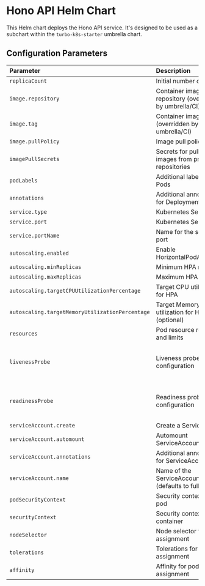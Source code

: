 # Hono API Helm Chart

This Helm chart deploys the Hono API service. It's designed to be used as a subchart within the `turbo-k8s-starter` umbrella chart.

## Configuration Parameters

| Parameter                                     | Description                                                                 | Default                   |
| :-------------------------------------------- | :-------------------------------------------------------------------------- | :------------------------ |
| `replicaCount`                                | Initial number of replicas                                                  | `1`                       |
| `image.repository`                            | Container image repository (overridden by umbrella/CI)                      | `hono-api`                |
| `image.tag`                                   | Container image tag (overridden by umbrella/CI)                             | `Chart.AppVersion`        |
| `image.pullPolicy`                            | Image pull policy                                                           | `IfNotPresent`            |
| `imagePullSecrets`                            | Secrets for pulling images from private repositories                        | `[]`                      |
| `podLabels`                                   | Additional labels for Pods                                                  | `{}`                      |
| `annotations`                                 | Additional annotations for Deployment                                       | `{}`                      |
| `service.type`                                | Kubernetes Service type                                                     | `ClusterIP`               |
| `service.port`                                | Kubernetes Service port                                                     | `8081`                    |
| `service.portName`                            | Name for the service port                                                   | `http`                    |
| `autoscaling.enabled`                         | Enable HorizontalPodAutoscaler                                              | `false`                   |
| `autoscaling.minReplicas`                     | Minimum HPA replicas                                                        | `1`                       |
| `autoscaling.maxReplicas`                     | Maximum HPA replicas                                                        | `10`                      |
| `autoscaling.targetCPUUtilizationPercentage`  | Target CPU utilization for HPA                                              | `80`                      |
| `autoscaling.targetMemoryUtilizationPercentage` | Target Memory utilization for HPA (optional)                              | `nil`                     |
| `resources`                                   | Pod resource requests and limits                                            | `{}`                      |
| `livenessProbe`                               | Liveness probe configuration                                                | `{httpGet: {path: /health, port: http}, initialDelaySeconds: 5, periodSeconds: 10}` |
| `readinessProbe`                              | Readiness probe configuration                                               | `{httpGet: {path: /health, port: http}, initialDelaySeconds: 5, periodSeconds: 10}` |
| `serviceAccount.create`                       | Create a ServiceAccount                                                     | `true`                    |
| `serviceAccount.automount`                    | Automount ServiceAccount token                                              | `true`                    |
| `serviceAccount.annotations`                  | Additional annotations for ServiceAccount                                   | `{}`                      |
| `serviceAccount.name`                         | Name of the ServiceAccount (defaults to fullname)                           | `""`                      |
| `podSecurityContext`                          | Security context for the pod                                                | `{}`                      |
| `securityContext`                             | Security context for the container                                          | `{}`                      |
| `nodeSelector`                                | Node selector for pod assignment                                            | `{}`                      |
| `tolerations`                                 | Tolerations for pod assignment                                              | `[]`                      |
| `affinity`                                    | Affinity for pod assignment                                                 | `{}`                      |